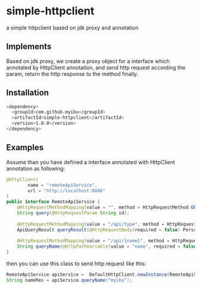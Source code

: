 
# simple-httpclient

a simple httpclient based on jdk proxy and annotation


## Implements

Based on jdk proxy, we create a proxy object for a interface which annotated by HttpClient annotation, and send http request according the param, return the http response to the method finally.

## Installation
```bash
<dependency>
  <groupId>com.github.myibu</groupId>
  <artifactId>simple-httpclient</artifactId>
  <version>1.0.0</version>
</dependency>
```

## Examples

Assume than you have defined a interface annotated with HttpClient annotation as following:
```java
@HttpClient(
        name = "remoteApiService",
        url = "http://localhost:8086"
)
public interface RemoteApiService {
    @HttpRequestMethodMapping(value = "", method = HttpRequestMethod.GET)
    String query(@HttpRequestParam String id);
 
    @HttpRequestMethodMapping(value = "/api/type", method = HttpRequestMethod.GET)
    ApiQueryResult queryResult(@HttpRequestBody(required = false) Person person);
 
    @HttpRequestMethodMapping(value = "/api/{name}", method = HttpRequestMethod.GET)
    String queryName(@HttpPathVariable(value = "name", required = false) String name);
}
```
then you can use this class to send http request like this:
```java
RemoteApiService apiService =  DefaultHttpClient.newInstance(RemoteApiService.class);
String nameRes = apiService.queryName("myibu");
```
